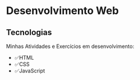<h1>Desenvolvimento Web</h1>
<h2>Tecnologias</h2>

<p>Minhas Atividades e Exercícios em desenvolvimento:</p>
<ul>
  <li>✅HTML</li>
  <li>✅CSS</li>
  <li>✅JavaScript</li>
 </ul>
